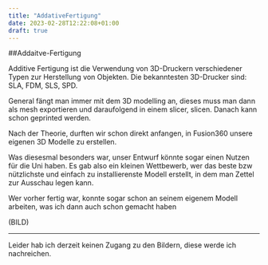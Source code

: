 ```yaml
---
title: "AddativeFertigung"
date: 2023-02-28T12:22:08+01:00
draft: true
---
```


##Addaitve-Fertigung

Additive Fertigung ist die Verwendung von 3D-Druckern verschiedener Typen zur Herstellung von Objekten.
Die bekanntesten 3D-Drucker sind: SLA, FDM, SLS, SPD.

General fängt man immer mit dem 3D modelling an, dieses muss man dann als mesh exportieren und daraufolgend in einem slicer, slicen. Danach kann schon geprinted werden.

Nach der Theorie, durften wir schon direkt anfangen, in Fusion360 unsere eigenen 3D  Modelle zu erstellen.

Was diesesmal besonders war, unser Entwurf könnte sogar einen Nutzen für die Uni haben. Es gab also ein kleinen Wettbewerb, wer das beste bzw nützlichste und einfach zu installierenste Modell erstellt, in dem man Zettel zur Ausschau legen kann.

Wer vorher fertig war, konnte sogar schon an seinem eigenem Modell arbeiten, was ich dann auch schon gemacht haben

(BILD)






****
Leider hab ich derzeit keinen Zugang zu den Bildern, diese werde ich nachreichen.